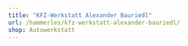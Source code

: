 ```yaml
---
title: "KFZ-Werkstatt Alexander Bauriedl"
url: /hammerles/kfz-werkstatt-alexander-bauriedl/
shop: Autowerkstatt
---
```

